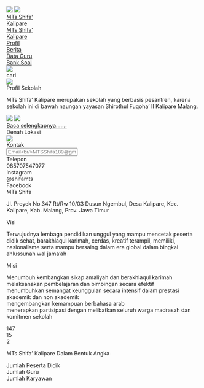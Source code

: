 <!DOCTYPE html>
<html>
  <head>
    <meta charset="utf-8" />
    <link rel="stylesheet" href="globals.css" />
    <link rel="stylesheet" href="style1.css" />
  </head>
  <body>
    <div class="iphone">
      <div class="div">
        <div class="overlap">
          <div class="gradient"></div>
          <img class="image" src="../Image.png" />
          <img class="IMG" src="../IMG-20210512-WA0042-removebg-preview.png" />
          <div class="mts-shifa-kalipare"><a href="index1.html">MTs Shifa’<br />Kalipare</a></div>
          <div class="rectangle"></div>
          <div class="rectangle-2"></div>
          <div class="text-wrapper"><a href="index1.html">MTs Shifa’<br />Kalipare</a></div>
          <div class="text-wrapper-2"><a href="index2.html">Profil</a></div>
          <div class="text-wrapper-3"><a href="index7.html">Berita</a></div>
          <div class="text-wrapper-4"><a href="index3.html">Data Guru</a></div>
          <div class="text-wrapper-5"><a href="index9.html">Bank Soal</a></div>
          <div class="item-link">
            <img class="icon" src="img/icon.svg" />
            <div class="text-wrapper-6">cari</div>
          </div>
          <div class="rectangle-3"></div>
          <img class="element-IMG" src="../2024_07_16_10_17_IMG_2964.JPG" />
          <div class="text-wrapper-7">Profil Sekolah</div>
          <p class="p">
            MTs Shifa’ Kalipare merupakan sekolah yang berbasis pesantren, karena sekolah ini di bawah naungan yayasan
            Shirothul Fuqoha’ II Kalipare Malang.
          </p>
          <img class="IMG-wa" src="../IMG-20210512-WA0042-removebg-preview.png" />
          <img class="desain-tanpa-judul-b" src="../Desain tanpa judul b.png" />
          <div class="text-wrapper-8"><a href="index2.html">Baca selengkapnya.......</a></div>
        </div>
        <div class="overlap-group">
          <div class="overlap-2">
            <div class="text-wrapper-9">Denah Lokasi</div>
            <img class="cuplikan-layar" src="../Cuplikan layar 2024-10-09 142041.png" />
          </div>
          <div class="text-wrapper-10">Kontak</div>
          <input class="email" placeholder="Email&lt;br/&gt;MTSShifa189@gmail.com" type="email" />
          <div class="telepon">Telepon<br />085707547077</div>
          <div class="instagram-shifamts">Instagram<br />@shifamts</div>
          <div class="facebook-mts-shifa">Facebook<br />MTs Shifa</div>
          <p class="text-wrapper-11">
            Jl. Proyek No.347 Rt/Rw 10/03 Dusun Ngembul, Desa Kalipare, Kec. Kalipare, Kab. Malang, Prov. Jawa Timur
          </p>
        </div>
        <div class="overlap-group-2">
          <div class="overlap-3">
            <div class="text-wrapper-12">Visi</div>
            <p class="text-wrapper-13">
              Terwujudnya lembaga pendidikan unggul yang mampu mencetak peserta didik sehat, barakhlaqul karimah,
              cerdas, kreatif terampil, memiliki, nasionalisme serta mampu bersaing dalam era global dalam bingkai
              ahlussunah wal jama’ah
            </p>
          </div>
          <div class="text-wrapper-14">Misi</div>
          <p class="menumbuh-kembangkan">
            Menumbuh kembangkan sikap amaliyah dan berakhlaqul karimah<br />melaksanakan pembelajaran dan bimbingan
            secara efektif<br />menumbuhkan semangat keunggulan secara intensif dalam prestasi akademik dan non
            akademik<br />mengembangkan kemampuan berbahasa arab<br />menerapkan partisipasi dengan melibatkan seluruh
            warga madrasah dan komitmen sekolah
          </p>
        </div>
        <div class="overlap-4">
          <div class="text-wrapper-15">147</div>
          <div class="text-wrapper-16">15</div>
          <div class="text-wrapper-17">2</div>
          <p class="text-wrapper-18">MTs Shifa’ Kalipare Dalam Bentuk Angka</p>
          <div class="text-wrapper-19">Jumlah Peserta Didik</div>
          <div class="text-wrapper-20">Jumlah Guru</div>
          <div class="text-wrapper-21">Jumlah Karyawan</div>
        </div>
      </div>
    </div>
  </body>
</html>

